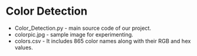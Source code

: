 # Color Detection

 - Color_Detection.py - main source code of our project.
 - colorpic.jpg - sample image for experimenting.
 - colors.csv - It includes 865 color names along with their RGB and hex values.
